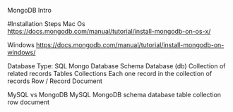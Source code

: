 MongoDB Intro 

#Installation Steps
Mac Os
https://docs.mongodb.com/manual/tutorial/install-mongodb-on-os-x/

Windows
https://docs.mongodb.com/manual/tutorial/install-mongodb-on-windows/


Database Type:	SQL	Mongo
Database	Schema	Database (db)
Collection of related records	Tables	Collections
Each one record in the collection of records	Row / Record	Document

MySQL vs MongoDB
MySQL	MongoDB
schema	database
table	collection
row	document
